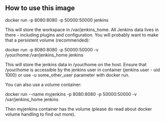 How to use this image
---------------------

docker run -p 8080:8080 -p 50000:50000 jenkins

This will store the workspace in /var/jenkins_home. All Jenkins data lives in there - including plugins and configuration. You will probably want to make that a persistent volume (recommended):

docker run -p 8080:8080 -p 50000:50000 -v /your/home:/var/jenkins_home jenkins

This will store the jenkins data in /your/home on the host. Ensure that /your/home is accessible by the jenkins user in container (jenkins user - uid 1000) or use -u some_other_user parameter with docker run.

You can also use a volume container:

docker run --name myjenkins -p 8080:8080 -p 50000:50000 -v /var/jenkins_home jenkins

Then myjenkins container has the volume (please do read about docker volume handling to find out more).